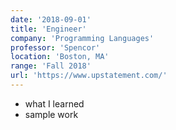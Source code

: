 ```yaml
---
date: '2018-09-01'
title: 'Engineer'
company: 'Programming Languages'
professor: 'Spencor'
location: 'Boston, MA'
range: 'Fall 2018'
url: 'https://www.upstatement.com/'
---
```


- what I learned
- sample work
